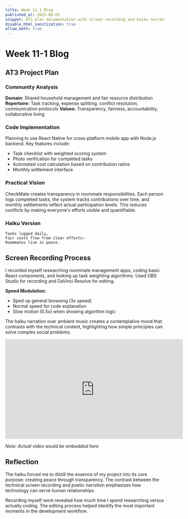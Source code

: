 ```yaml
---
title: Week 11-1 Blog
published_at: 2025-06-03
snippet: AT3 plan documentation with screen recording and haiku narration
disable_html_sanitization: true
allow_math: true
---
```


# Week 11-1 Blog

## AT3 Project Plan

### Community Analysis

**Domain:** Shared household management and fair resource distribution
**Repertoire:** Task tracking, expense splitting, conflict resolution, communication protocols
**Values:** Transparency, fairness, accountability, collaborative living

### Code Implementation

Planning to use React Native for cross-platform mobile app with Node.js backend. Key features include:

- Task checklist with weighted scoring system
- Photo verification for completed tasks
- Automated cost calculation based on contribution ratios
- Monthly settlement interface

### Practical Vision

CheckMate creates transparency in roommate responsibilities. Each person logs completed tasks, the system tracks contributions over time, and monthly settlements reflect actual participation levels. This reduces conflicts by making everyone's efforts visible and quantifiable.

### Haiku Version

```
Tasks logged daily,
Fair costs flow from clear efforts—
Roommates live in peace.
```

## Screen Recording Process

I recorded myself researching roommate management apps, coding basic React components, and looking up task weighting algorithms. Used OBS Studio for recording and DaVinci Resolve for editing.

**Speed Modulation:**

- Sped up general browsing (3x speed)
- Normal speed for code explanation
- Slow motion (0.5x) when showing algorithm logic

The haiku narration over ambient music creates a contemplative mood that contrasts with the technical content, highlighting how simple principles can solve complex social problems.

<iframe width="560" height="315" src="https://www.youtube.com/embed/placeholder" frameborder="0" allowfullscreen></iframe>

_Note: Actual video would be embedded here_

## Reflection

The haiku forced me to distill the essence of my project into its core purpose: creating peace through transparency. The contrast between the technical screen recording and poetic narration emphasizes how technology can serve human relationships.

Recording myself work revealed how much time I spend researching versus actually coding. The editing process helped identify the most important moments in the development workflow.
